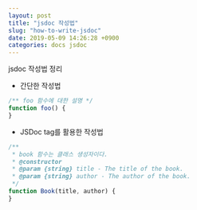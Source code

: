 ```yaml
---
layout: post
title: "jsdoc 작성법"
slug: "how-to-write-jsdoc"
date: 2019-05-09 14:26:28 +0900
categories: docs jsdoc
---
```


jsdoc 작성법 정리

- 간단한 작성법
```js
/** foo 함수에 대한 설명 */
function foo() {
}
```

- JSDoc tag를 활용한 작성법
```js
/**
 * book 함수는 클래스 생성자이다.
 * @constructor
 * @param {string} title - The title of the book.
 * @param {string} author - The author of the book.
 */
function Book(title, author) {
}
```